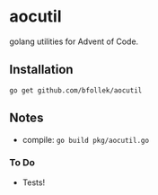 # aocutil

golang utilities for Advent of Code.

## Installation

`go get github.com/bfollek/aocutil`

## Notes

* compile: `go build pkg/aocutil.go`

### To Do

* Tests!

